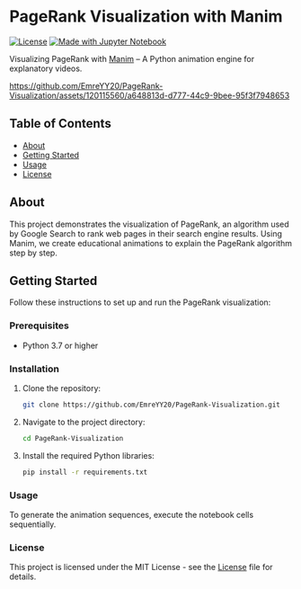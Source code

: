 # PageRank Visualization with Manim

[![License](https://img.shields.io/badge/license-MIT-blue.svg)](LICENSE)
[![Made with Jupyter Notebook](https://img.shields.io/badge/Made%20with-Jupyter-orange?style=for-the-badge&logo=Jupyter)](https://jupyter.org/try)

Visualizing PageRank with [Manim](https://github.com/ManimCommunity/manim) – A Python animation engine for explanatory videos.

https://github.com/EmreYY20/PageRank-Visualization/assets/120115560/a648813d-d777-44c9-9bee-95f3f7948653

## Table of Contents

- [About](#about)
- [Getting Started](#getting-started)
- [Usage](#usage)
- [License](#license)

## About

This project demonstrates the visualization of PageRank, an algorithm used by Google Search to rank web pages in their search engine results. Using Manim, we create educational animations to explain the PageRank algorithm step by step.

## Getting Started

Follow these instructions to set up and run the PageRank visualization:

### Prerequisites

- Python 3.7 or higher

### Installation

1. Clone the repository:

   ```bash
   git clone https://github.com/EmreYY20/PageRank-Visualization.git

2. Navigate to the project directory:
   ```bash
   cd PageRank-Visualization

3. Install the required Python libraries:
   ```bash
   pip install -r requirements.txt

### Usage
To generate the animation sequences, execute the notebook cells sequentially.

### License
This project is licensed under the MIT License - see the [License](LICENSE) file for details. 
